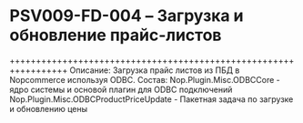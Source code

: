 
PSV009-FD-004 – Загрузка и обновление прайс-листов 
=================================================================

+++++++++++++++++++++++++++++++++++++++++++++++++++++++++++++++++
Описание:
Загрузка прайс листов из ПБД в Nopcommerce используя ODBC.
Состав:
Nop.Plugin.Misc.ODBCCore - ядро системы и основой плагин для ODBC подключений
Nop.Plugin.Misc.ODBCProductPriceUpdate - Пакетная задача по загрузке и обновлению цены
 
